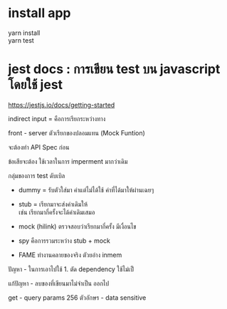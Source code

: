 # install app
yarn install  
yarn test

# jest docs : การเขียน test บน javascript โดยใช้ jest
https://jestjs.io/docs/getting-started

indirect input = คือการเรียกระหว่างทาง

front - server ตัวเรียกของปลอมแทน (Mock Funtion)


จะต้องทำ API Spec ก่อน

ข้อเสียจะต้อง ใช้เวลาในการ imperment มากว่าเดิม


กลุ่มของการ test ดับเบิล
- dummy = รับตัวใส่มา ค่าแต่ไม่ได้ใช้ ค่าที่ได้มาให้ผ่านเฉยๆ

- stub = เรียกมาจะส่งค่าเดิมให้       
    เช่น เรียกมากี่ครั้งจะได้ค่าเดิมเสมอ

- mock (hilink)
    ตรวจสอบว่าเรียกมากี่ครั้ง มีเงื่อนไข

- spy
    คือการรวมระหว่าง 
        stub + mock

- FAME
    ทำงานคลายของจริง
    ตัวยอ่าง inmem

ปัญหา
    - ในการเอาไปใช้
        1. ตัด dependency ใช้ไม่เป็


แก้ปัญหา 
    - ลบของที่เขียนมาไม่จำเป็น ออกไป
    

get 
    - query params 256 ตัวอักษร
    - data sensitive